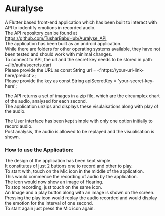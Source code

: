 # Auralyse  
A Flutter based front-end application which has been built to interact with API to iodentify emotions in recorded audio.  
The API repository can be found at https://github.com/TusharBabuHub/Auralyse_API  
The application has been built as an android application.   
While there are folders for other operating systems available, they have not been tested and should work with minimal changes.  
To connect to API, the url and the secret key needs to be stored in path ~/lib/auth/secrets.dart  
Please provide the URL as const String url = <'https://your-url-link-here/predict'>;  
Please provide the key as const String apiSecretKey = 'your-secret-key-here';  

The API returns a set of images in a zip file, which are the circumplex chart of the audio, analysed for each second.  
The application unzips and displays these visulaisations along with play of the audio.  

The User Interface has been kept simple with only one option initially to record audio.  
Post analysis, the audio is allowed to be replayed and the visualisation is shown.  

### How to use the Application:

The design of the application has been kept simple.  
It constitutes of just 2 buttons one to record and other to play.  
To start with, touch on the Mic icon in the middle of the application.  
This would commence the recording of audio by the application.  
The icon would now show an image of Hearing.  
To stop recording, just touch on the same icon.  
An Image and a play button along with an image is shown on the screen.  
Pressing the play icon would replay the audio recorded and would display the emotion for the interval of one second.  
To start again just press the Mic icon again.
